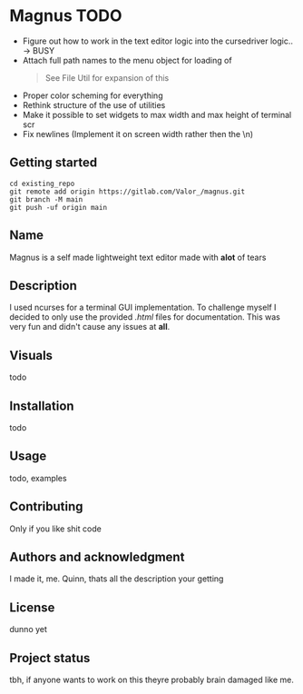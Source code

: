 # Magnus TODO

* Figure out how to work in the text editor logic into the cursedriver logic.. -> BUSY
* Attach full path names to the menu object for loading of
    > See File Util for expansion of this
*  Proper color scheming for everything
* Rethink structure of the use of utilities
* Make it possible to set widgets to max width and max height of terminal scr
* Fix newlines (Implement it on screen width rather then the \n)

## Getting started

```
cd existing_repo
git remote add origin https://gitlab.com/Valor_/magnus.git
git branch -M main
git push -uf origin main
```

## Name
Magnus is a self made lightweight text editor made with **alot** of tears

## Description
I used ncurses for a terminal GUI implementation. To challenge myself I decided to only use the provided *.html* files for documentation.
This was very fun and didn't cause any issues at **all**. 

## Visuals
todo

## Installation
todo

## Usage
todo, examples

## Contributing
Only if you like shit code

## Authors and acknowledgment

I made it, me. Quinn, thats all the description your getting

## License
dunno yet

## Project status
<!-- If you have run out of energy or time for your project, put a note at the top of the README saying that development has slowed down or stopped completely. Someone may choose to fork your project or volunteer to step in as a maintainer or owner, allowing your project to keep going. You can also make an explicit request for maintainers. -->

tbh, if anyone wants to work on this theyre probably brain damaged like me.

